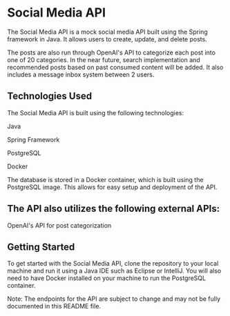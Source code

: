 # Social Media API
The Social Media API is a mock social media API built using the Spring framework in Java. It allows users to create, update, and delete posts.

The posts are also run through OpenAI's API to categorize each post into one of 20 categories. In the near future, search implementation and recommended posts based on past consumed content will be added. It also includes a message inbox system between 2 users.

## Technologies Used
The Social Media API is built using the following technologies:

Java

Spring Framework

PostgreSQL

Docker

The database is stored in a Docker container, which is built using the PostgreSQL image. This allows for easy setup and deployment of the API.

## The API also utilizes the following external APIs:

OpenAI's API for post categorization


## Getting Started
To get started with the Social Media API, clone the repository to your local machine and run it using a Java IDE such as Eclipse or IntelliJ. You will also need to have Docker installed on your machine to run the PostgreSQL container.

Note: The endpoints for the API are subject to change and may not be fully documented in this README file.
